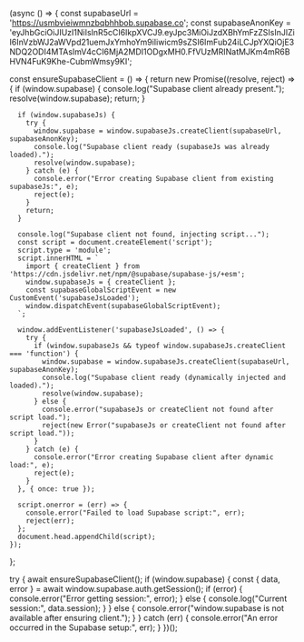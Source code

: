 (async () => {
  const supabaseUrl = 'https://usmbvieiwmnzbqbhhbob.supabase.co';
  const supabaseAnonKey = 'eyJhbGciOiJIUzI1NiIsInR5cCI6IkpXVCJ9.eyJpc3MiOiJzdXBhYmFzZSIsInJlZiI6InVzbWJ2aWVpd21uemJxYmhoYm9iIiwicm9sZSI6ImFub24iLCJpYXQiOjE3NDQ2ODI4MTAsImV4cCI6MjA2MDI1ODgxMH0.FfVUzMRINatMJKm4mR6BHVN4FuK9Khe-CubmWmsy9KI';

  const ensureSupabaseClient = () => {
    return new Promise((resolve, reject) => {
      if (window.supabase) {
        console.log("Supabase client already present.");
        resolve(window.supabase);
        return;
      }

      if (window.supabaseJs) {
        try {
          window.supabase = window.supabaseJs.createClient(supabaseUrl, supabaseAnonKey);
          console.log("Supabase client ready (supabaseJs was already loaded).");
          resolve(window.supabase);
        } catch (e) {
          console.error("Error creating Supabase client from existing supabaseJs:", e);
          reject(e);
        }
        return;
      }
      
      console.log("Supabase client not found, injecting script...");
      const script = document.createElement('script');
      script.type = 'module';
      script.innerHTML = `
        import { createClient } from 'https://cdn.jsdelivr.net/npm/@supabase/supabase-js/+esm';
        window.supabaseJs = { createClient };
        const supabaseGlobalScriptEvent = new CustomEvent('supabaseJsLoaded');
        window.dispatchEvent(supabaseGlobalScriptEvent);
      `;
      
      window.addEventListener('supabaseJsLoaded', () => {
        try {
          if (window.supabaseJs && typeof window.supabaseJs.createClient === 'function') {
            window.supabase = window.supabaseJs.createClient(supabaseUrl, supabaseAnonKey);
            console.log("Supabase client ready (dynamically injected and loaded).");
            resolve(window.supabase);
          } else {
            console.error("supabaseJs or createClient not found after script load.");
            reject(new Error("supabaseJs or createClient not found after script load."));
          }
        } catch (e) {
          console.error("Error creating Supabase client after dynamic load:", e);
          reject(e);
        }
      }, { once: true });

      script.onerror = (err) => {
        console.error("Failed to load Supabase script:", err);
        reject(err);
      };
      document.head.appendChild(script);
    });
  };

  try {
    await ensureSupabaseClient();
    if (window.supabase) {
      const { data, error } = await window.supabase.auth.getSession();
      if (error) {
        console.error("Error getting session:", error);
      } else {
        console.log("Current session:", data.session);
      }
    } else {
      console.error("window.supabase is not available after ensuring client.");
    }
  } catch (err) {
    console.error("An error occurred in the Supabase setup:", err);
  }
})();